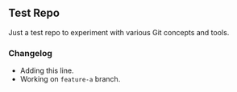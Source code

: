 ## Test Repo

Just a test repo to experiment with various Git concepts and tools.

### Changelog

- Adding this line.
- Working on `feature-a` branch.